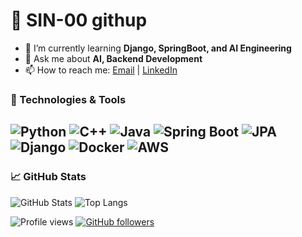 # 👋 SIN-00 githup

- 🌱 I’m currently learning **Django, SpringBoot, and AI Engineering**
- 💬 Ask me about **AI, Backend Development**
- 📫 How to reach me: [Email](mailto:ajtwoddltom@gmail.com) | [LinkedIn](https://www.linkedin.com/in/%EC%A7%80%ED%99%98-%EC%8B%A0-86976a350/)

  
### 🔧 Technologies & Tools

![Python](https://img.shields.io/badge/-Python-3776AB?style=flat-square&logo=python&logoColor=white)
![C++](https://img.shields.io/badge/-C++-00599C?style=flat-square&logo=c%2B%2B&logoColor=white)
![Java](https://img.shields.io/badge/-Java-007396?style=flat-square&logo=java&logoColor=white)
![Spring Boot](https://img.shields.io/badge/-Spring%20Boot-6DB33F?style=flat-square&logo=spring-boot&logoColor=white)
![JPA](https://img.shields.io/badge/-JPA-6DB33F?style=flat-square&logo=spring&logoColor=white)
![Django](https://img.shields.io/badge/-Django-092E20?style=flat-square&logo=django&logoColor=white)
![Docker](https://img.shields.io/badge/-Docker-2496ED?style=flat-square&logo=docker&logoColor=white)
![AWS](https://img.shields.io/badge/-AWS-232F3E?style=flat-square&logo=amazon-aws&logoColor=white)
---

### 📈 GitHub Stats
![GitHub Stats](https://github-readme-stats.vercel.app/api?username=SIN-00&show_icons=true&theme=radical)
![Top Langs](https://github-readme-stats.vercel.app/api/top-langs/?username=your-github-SIN-00&layout=compact&theme=radical)

![Profile views](https://komarev.com/ghpvc/?username=SIN-00&color=blue)
[![GitHub followers](https://img.shields.io/github/followers/SIN-00?style=social)](https://github.com/your-github-username?tab=followers)

